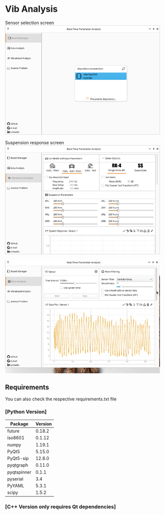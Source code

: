 # Vib Analysis
Sensor selection screen
![Screen_1](https://raw.githubusercontent.com/dferrazc/IPRJ/master/TCC/TCC_Vib_Analysis/Vib_Screen_1.png)

Suspension response screen
![Screen_2](https://raw.githubusercontent.com/dferrazc/IPRJ/master/TCC/TCC_Vib_Analysis/Vib_Screen_2.png)

![GIF_1](https://github.com/dferrazc/IPRJ/blob/master/TCC/TCC_Vib_Analysis/RTPA.gif)
## Requirements

You can also check the respective requirements.txt file
### [Python Version]
|   Package | Version|
|-----------|--------|
|future     | 0.18.2 |
|iso8601    | 0.1.12 |
|numpy      | 1.19.1 |
|PyQt5      | 5.15.0 |
|PyQt5-sip  | 12.8.0 |
|pyqtgraph  | 0.11.0 |
|pyqtspinner| 0.1.1  |
|pyserial   | 3.4    |
|PyYAML     | 5.3.1  |
|scipy      | 1.5.2  |


### [C++ Version only requires Qt dependencies]

